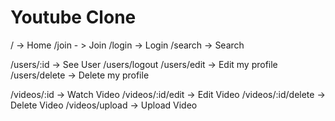 # Youtube Clone

/ -> Home
/join - > Join
/login -> Login
/search -> Search

/users/:id -> See User
/users/logout
/users/edit -> Edit my profile
/users/delete -> Delete my profile

/videos/:id -> Watch Video
/videos/:id/edit -> Edit Video
/videos/:id/delete -> Delete Video
/videos/upload -> Upload Video
<!-- /videos/comment -> Comment on a video -->
<!-- /videos/comments/delete -> delete a comment of a video -->
